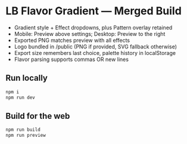 # LB Flavor Gradient — Merged Build

- Gradient style + Effect dropdowns, plus Pattern overlay retained
- Mobile: Preview above settings; Desktop: Preview to the right
- Exported PNG matches preview with all effects
- Logo bundled in /public (PNG if provided, SVG fallback otherwise)
- Export size remembers last choice, palette history in localStorage
- Flavor parsing supports commas OR new lines

## Run locally
```bash
npm i
npm run dev
```

## Build for the web
```bash
npm run build
npm run preview
```
